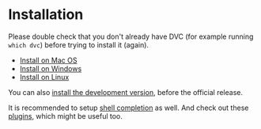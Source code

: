 # Installation

Please double check that you don't already have DVC (for example running
`which dvc`) before trying to install it (again).

- [Install on Mac OS](/doc/user-guide/install/macos)
- [Install on Windows](/doc/user-guide/install/windows)
- [Install on Linux](/doc/user-guide/install/linux)

You can also [install the development version](/doc/user-guide/install/dev),
before the official release.

It is recommended to setup
[shell completion](/doc/user-guide/install/completion) as well. And check out
these [plugins](/doc/user-guide/install/plugins), which might be useful too.
